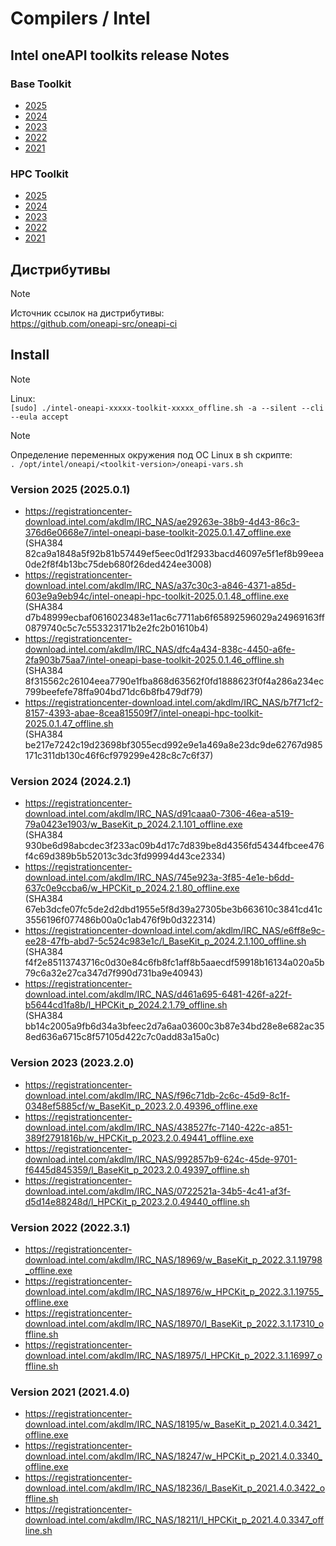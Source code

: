 # Compilers / Intel

## Intel oneAPI toolkits release Notes

### Base Toolkit
* [2025](https://www.intel.com/content/www/us/en/developer/articles/release-notes/oneapi-base-toolkit/2025.html)
* [2024](https://www.intel.com/content/www/us/en/developer/articles/release-notes/oneapi-base-toolkit/2024.html)
* [2023](https://www.intel.com/content/www/us/en/developer/articles/release-notes/oneapi-base-toolkit/2023.html)
* [2022](https://www.intel.com/content/www/us/en/developer/articles/release-notes/oneapi-base-toolkit/2022.html)
* [2021](https://www.intel.com/content/www/us/en/developer/articles/release-notes/oneapi-base-toolkit/2021.html)

### HPC Toolkit
* [2025](https://www.intel.com/content/www/us/en/developer/articles/release-notes/oneapi-hpc-toolkit/2025.html)
* [2024](https://www.intel.com/content/www/us/en/developer/articles/release-notes/oneapi-hpc-toolkit/2024.html)
* [2023](https://www.intel.com/content/www/us/en/developer/articles/release-notes/oneapi-hpc-toolkit/2023.html)
* [2022](https://www.intel.com/content/www/us/en/developer/articles/release-notes/oneapi-hpc-toolkit/2022.html)
* [2021](https://www.intel.com/content/www/us/en/developer/articles/release-notes/oneapi-hpc-toolkit/2021.html)

## Дистрибутивы

> [!NOTE]
> Источник ссылок на дистрибутивы: \
> <https://github.com/oneapi-src/oneapi-ci>

## Install

> [!NOTE]
> Linux: \
> `[sudo] ./intel-oneapi-xxxxx-toolkit-xxxxx_offline.sh -a --silent --cli --eula accept`

> [!NOTE]
> Определение переменных окружения под ОС Linux в sh скрипте: \
> `. /opt/intel/oneapi/<toolkit-version>/oneapi-vars.sh`

### Version 2025 (2025.0.1)

* https://registrationcenter-download.intel.com/akdlm/IRC_NAS/ae29263e-38b9-4d43-86c3-376d6e0668e7/intel-oneapi-base-toolkit-2025.0.1.47_offline.exe \
  (SHA384 82ca9a1848a5f92b81b57449ef5eec0d1f2933bacd46097e5f1ef8b99eea0de2f8f4b13bc75deb680f26ded424ee3008)
* https://registrationcenter-download.intel.com/akdlm/IRC_NAS/a37c30c3-a846-4371-a85d-603e9a9eb94c/intel-oneapi-hpc-toolkit-2025.0.1.48_offline.exe \
  (SHA384 d7b48999ecbaf0616023483e11ac6c7711ab6f65892596029a24969163ff0879740c5c7c553323171b2e2fc2b01610b4)
* https://registrationcenter-download.intel.com/akdlm/IRC_NAS/dfc4a434-838c-4450-a6fe-2fa903b75aa7/intel-oneapi-base-toolkit-2025.0.1.46_offline.sh \
  (SHA384 8f315562c26104eea7790e1fba868d63562f0fd1888623f0f4a286a234ec799beefefe78ffa904bd71dc6b8fb479df79)
* https://registrationcenter-download.intel.com/akdlm/IRC_NAS/b7f71cf2-8157-4393-abae-8cea815509f7/intel-oneapi-hpc-toolkit-2025.0.1.47_offline.sh \
  (SHA384 be217e7242c19d23698bf3055ecd992e9e1a469a8e23dc9de62767d985171c311db130c46f6cf979299e428c8c7c6f37)

### Version 2024 (2024.2.1)

* https://registrationcenter-download.intel.com/akdlm/IRC_NAS/d91caaa0-7306-46ea-a519-79a0423e1903/w_BaseKit_p_2024.2.1.101_offline.exe \
  (SHA384 930be6d98abcdec3f233ac09b4d17c7d839be8d4356fd54344fbcee476f4c69d389b5b52013c3dc3fd99994d43ce2334)
* https://registrationcenter-download.intel.com/akdlm/IRC_NAS/745e923a-3f85-4e1e-b6dd-637c0e9ccba6/w_HPCKit_p_2024.2.1.80_offline.exe \
  (SHA384 67eb3dcfe07fc5de2d2dbd1955e5f8d39a27305be3b663610c3841cd41c3556196f077486b00a0c1ab476f9b0d322314)
* https://registrationcenter-download.intel.com/akdlm/IRC_NAS/e6ff8e9c-ee28-47fb-abd7-5c524c983e1c/l_BaseKit_p_2024.2.1.100_offline.sh \
  (SHA384 f4f2e85113743716c0d30e84c6fb8fc1aff8b5aaecdf59918b16134a020a5b79c6a32e27ca347d7f990d731ba9e40943)
* https://registrationcenter-download.intel.com/akdlm/IRC_NAS/d461a695-6481-426f-a22f-b5644cd1fa8b/l_HPCKit_p_2024.2.1.79_offline.sh \
  (SHA384 bb14c2005a9fb6d34a3bfeec2d7a6aa03600c3b87e34bd28e8e682ac358ed636a6715c8f57105d422c7c0add83a15a0c)

### Version 2023 (2023.2.0)

* https://registrationcenter-download.intel.com/akdlm/IRC_NAS/f96c71db-2c6c-45d9-8c1f-0348ef5885cf/w_BaseKit_p_2023.2.0.49396_offline.exe
* https://registrationcenter-download.intel.com/akdlm/IRC_NAS/438527fc-7140-422c-a851-389f2791816b/w_HPCKit_p_2023.2.0.49441_offline.exe
* https://registrationcenter-download.intel.com/akdlm/IRC_NAS/992857b9-624c-45de-9701-f6445d845359/l_BaseKit_p_2023.2.0.49397_offline.sh
* https://registrationcenter-download.intel.com/akdlm/IRC_NAS/0722521a-34b5-4c41-af3f-d5d14e88248d/l_HPCKit_p_2023.2.0.49440_offline.sh

### Version 2022 (2022.3.1)

* https://registrationcenter-download.intel.com/akdlm/IRC_NAS/18969/w_BaseKit_p_2022.3.1.19798_offline.exe
* https://registrationcenter-download.intel.com/akdlm/IRC_NAS/18976/w_HPCKit_p_2022.3.1.19755_offline.exe
* https://registrationcenter-download.intel.com/akdlm/IRC_NAS/18970/l_BaseKit_p_2022.3.1.17310_offline.sh
* https://registrationcenter-download.intel.com/akdlm/IRC_NAS/18975/l_HPCKit_p_2022.3.1.16997_offline.sh

### Version 2021 (2021.4.0)

* https://registrationcenter-download.intel.com/akdlm/IRC_NAS/18195/w_BaseKit_p_2021.4.0.3421_offline.exe
* https://registrationcenter-download.intel.com/akdlm/IRC_NAS/18247/w_HPCKit_p_2021.4.0.3340_offline.exe
* https://registrationcenter-download.intel.com/akdlm/IRC_NAS/18236/l_BaseKit_p_2021.4.0.3422_offline.sh
* https://registrationcenter-download.intel.com/akdlm/IRC_NAS/18211/l_HPCKit_p_2021.4.0.3347_offline.sh
